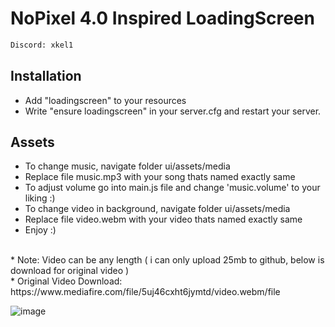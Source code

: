# NoPixel 4.0 Inspired LoadingScreen
```sh
Discord: xkel1
```

## Installation
* Add "loadingscreen" to your resources
* Write "ensure loadingscreen" in your server.cfg and restart your server.

## Assets
* To change music, navigate folder ui/assets/media
* Replace file music.mp3 with your song thats named exactly same
* To adjust volume go into main.js file and change 'music.volume' to your liking :)
* To change video in background, navigate folder ui/assets/media
* Replace file video.webm with your video thats named exactly same
* Enjoy :)
<br>
* Note: Video can be any length ( i can only upload 25mb to github, below is download for original video )
<br>
* Original Video Download: https://www.mediafire.com/file/5uj46cxht6jymtd/video.webm/file

![image](https://github.com/kel1x/NoPixel-Inspired-Loading/assets/96129808/eac9280c-2aed-41c3-acd2-1cfaefdd799e)

